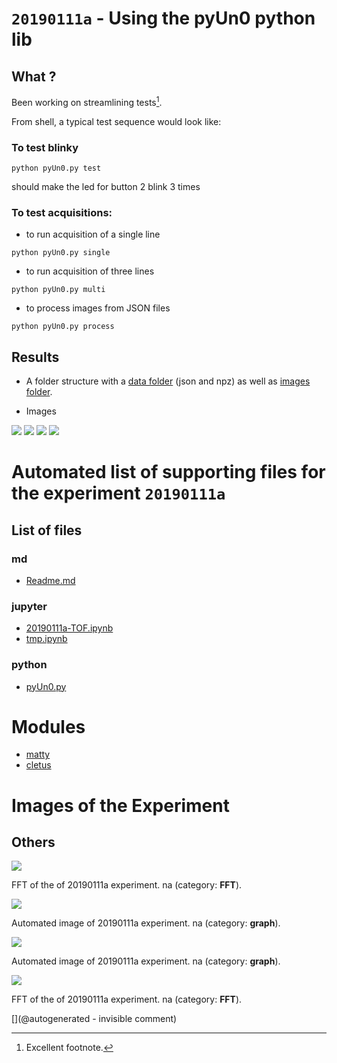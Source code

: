 # `20190111a` - Using the pyUn0 python lib


## What ?

Been working on streamlining tests[^1].

From shell, a typical test sequence would look like:

### To test blinky

`python pyUn0.py test` 

should make the led for button 2 blink 3 times

### To test acquisitions:

*  to run acquisition of a single line

`python pyUn0.py single`

*  to run acquisition of three lines

`python pyUn0.py multi `

* to process images from JSON files

`python pyUn0.py process `

## Results

* A folder structure with a [data folder](/matty/20190111a/images/) (json and npz) as well as [images folder](/matty/20190111a/data/).

* Images

![](/matty/20190111a/images/20190111a-1.jpg)
![](/matty/20190111a/images/20190111a-1-fft.jpg)
![](/matty/20190111a/images/20190111a-2.jpg)
![](/matty/20190111a/images/20190111a-2-fft.jpg)

[^1]: Excellent footnote.


# Automated list of supporting files for the __experiment `20190111a`__

## List of files

### md

* [Readme.md](/matty/20190111a/Readme.md)


### jupyter

* [20190111a-TOF.ipynb](/matty/20190111a/20190111a-TOF.ipynb)
* [tmp.ipynb](/tmp.ipynb)


### python

* [pyUn0.py](/matty/20190111a/pyUn0.py)





# Modules

* [matty](/matty/)
* [cletus](/retired/cletus/)




# Images of the Experiment

## Others

![](/matty/20190111a/images/20190111a-1-fft.jpg)

FFT of the of 20190111a experiment. na (category: __FFT__).

![](/matty/20190111a/images/20190111a-1.jpg)

Automated image of 20190111a experiment. na (category: __graph__).

![](/matty/20190111a/images/20190111a-2.jpg)

Automated image of 20190111a experiment. na (category: __graph__).

![](/matty/20190111a/images/20190111a-2-fft.jpg)

FFT of the of 20190111a experiment. na (category: __FFT__).










[](@autogenerated - invisible comment)